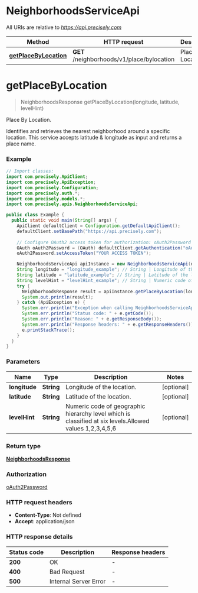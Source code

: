 # NeighborhoodsServiceApi

All URIs are relative to *https://api.precisely.com*

Method | HTTP request | Description
------------- | ------------- | -------------
[**getPlaceByLocation**](NeighborhoodsServiceApi.md#getPlaceByLocation) | **GET** /neighborhoods/v1/place/bylocation | Place By Location.


<a name="getPlaceByLocation"></a>
# **getPlaceByLocation**
> NeighborhoodsResponse getPlaceByLocation(longitude, latitude, levelHint)

Place By Location.

Identifies and retrieves the nearest neighborhood around a specific location. This service accepts latitude &amp; longitude as input and returns a place name.

### Example
```java
// Import classes:
import com.precisely.ApiClient;
import com.precisely.ApiException;
import com.precisely.Configuration;
import com.precisely.auth.*;
import com.precisely.models.*;
import com.precisely.apis.NeighborhoodsServiceApi;

public class Example {
  public static void main(String[] args) {
    ApiClient defaultClient = Configuration.getDefaultApiClient();
    defaultClient.setBasePath("https://api.precisely.com");
    
    // Configure OAuth2 access token for authorization: oAuth2Password
    OAuth oAuth2Password = (OAuth) defaultClient.getAuthentication("oAuth2Password");
    oAuth2Password.setAccessToken("YOUR ACCESS TOKEN");

    NeighborhoodsServiceApi apiInstance = new NeighborhoodsServiceApi(defaultClient);
    String longitude = "longitude_example"; // String | Longitude of the location.
    String latitude = "latitude_example"; // String | Latitude of the location.
    String levelHint = "levelHint_example"; // String | Numeric code of geographic hierarchy level which is classified at six levels.Allowed values 1,2,3,4,5,6
    try {
      NeighborhoodsResponse result = apiInstance.getPlaceByLocation(longitude, latitude, levelHint);
      System.out.println(result);
    } catch (ApiException e) {
      System.err.println("Exception when calling NeighborhoodsServiceApi#getPlaceByLocation");
      System.err.println("Status code: " + e.getCode());
      System.err.println("Reason: " + e.getResponseBody());
      System.err.println("Response headers: " + e.getResponseHeaders());
      e.printStackTrace();
    }
  }
}
```

### Parameters

Name | Type | Description  | Notes
------------- | ------------- | ------------- | -------------
 **longitude** | **String**| Longitude of the location. | [optional]
 **latitude** | **String**| Latitude of the location. | [optional]
 **levelHint** | **String**| Numeric code of geographic hierarchy level which is classified at six levels.Allowed values 1,2,3,4,5,6 | [optional]

### Return type

[**NeighborhoodsResponse**](NeighborhoodsResponse.md)

### Authorization

[oAuth2Password](../README.md#oAuth2Password)

### HTTP request headers

 - **Content-Type**: Not defined
 - **Accept**: application/json

### HTTP response details
| Status code | Description | Response headers |
|-------------|-------------|------------------|
**200** | OK |  -  |
**400** | Bad Request |  -  |
**500** | Internal Server Error |  -  |

